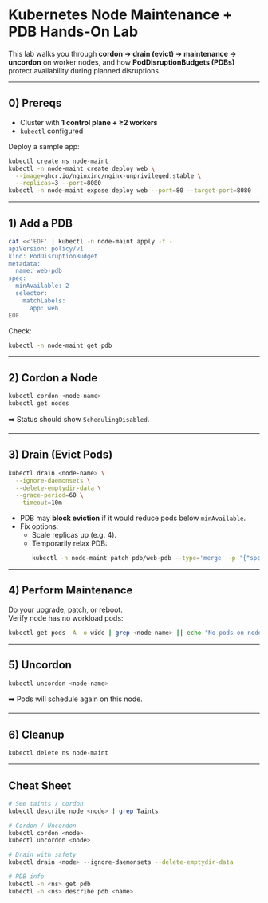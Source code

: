 
# Kubernetes Node Maintenance + PDB Hands-On Lab

This lab walks you through **cordon → drain (evict) → maintenance → uncordon** on worker nodes, and how **PodDisruptionBudgets (PDBs)** protect availability during planned disruptions.

---

## 0) Prereqs
- Cluster with **1 control plane + ≥2 workers**  
- `kubectl` configured  

Deploy a sample app:
```bash
kubectl create ns node-maint
kubectl -n node-maint create deploy web \
  --image=ghcr.io/nginxinc/nginx-unprivileged:stable \
  --replicas=3 --port=8080
kubectl -n node-maint expose deploy web --port=80 --target-port=8080
```

---

## 1) Add a PDB
```bash
cat <<'EOF' | kubectl -n node-maint apply -f -
apiVersion: policy/v1
kind: PodDisruptionBudget
metadata:
  name: web-pdb
spec:
  minAvailable: 2
  selector:
    matchLabels:
      app: web
EOF
```

Check:
```bash
kubectl -n node-maint get pdb
```

---

## 2) Cordon a Node
```bash
kubectl cordon <node-name>
kubectl get nodes
```
➡️ Status should show `SchedulingDisabled`.

---

## 3) Drain (Evict Pods)
```bash
kubectl drain <node-name> \
  --ignore-daemonsets \
  --delete-emptydir-data \
  --grace-period=60 \
  --timeout=10m
```

- PDB may **block eviction** if it would reduce pods below `minAvailable`.  
- Fix options:  
  - Scale replicas up (e.g. 4).  
  - Temporarily relax PDB:  
    ```bash
    kubectl -n node-maint patch pdb/web-pdb --type='merge' -p '{"spec":{"minAvailable":1}}'
    ```

---

## 4) Perform Maintenance
Do your upgrade, patch, or reboot.  
Verify node has no workload pods:
```bash
kubectl get pods -A -o wide | grep <node-name> || echo "No pods on node"
```

---

## 5) Uncordon
```bash
kubectl uncordon <node-name>
```
➡️ Pods will schedule again on this node.

---

## 6) Cleanup
```bash
kubectl delete ns node-maint
```

---

## Cheat Sheet
```bash
# See taints / cordon
kubectl describe node <node> | grep Taints

# Cordon / Uncordon
kubectl cordon <node>
kubectl uncordon <node>

# Drain with safety
kubectl drain <node> --ignore-daemonsets --delete-emptydir-data

# PDB info
kubectl -n <ns> get pdb
kubectl -n <ns> describe pdb <name>
```
